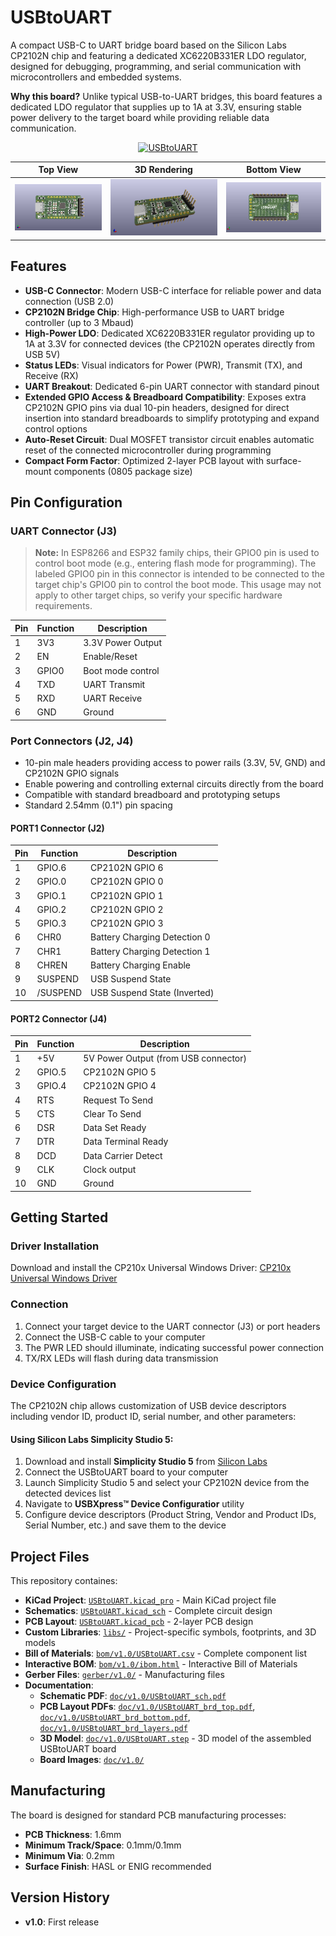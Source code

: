 # USBtoUART

A compact USB-C to UART bridge board based on the Silicon Labs CP2102N chip and featuring a dedicated XC6220B331ER LDO regulator, designed for debugging, programming, and serial communication with microcontrollers and embedded systems.

**Why this board?** Unlike typical USB-to-UART bridges, this board features a dedicated LDO regulator that supplies up to 1A at 3.3V, ensuring stable power delivery to the target board while providing reliable data communication.

<p align="center" width="100%">
  <a href="doc/v1.0/_DSC3896.JPG">
    <img src="doc/v1.0/_DSC3896.JPG" alt="USBtoUART" width="600"/>
  </a>
</p>

| Top View | 3D Rendering | Bottom View |
|:--------:|:------------:|:-----------:|
| [![USBtoUART Top View](doc/v1.0/USBtoUART_top.png)](doc/v1.0/USBtoUART_top.png) | [![USBtoUART 3D View](doc/v1.0/USBtoUART.png)](doc/v1.0/USBtoUART.png) | [![USBtoUART Bottom View](doc/v1.0/USBtoUART_bottom.png)](doc/v1.0/USBtoUART_bottom.png) |

## Features

- **USB-C Connector**: Modern USB-C interface for reliable power and data connection (USB 2.0)
- **CP2102N Bridge Chip**: High-performance USB to UART bridge controller (up to 3 Mbaud)
- **High-Power LDO**: Dedicated XC6220B331ER regulator providing up to 1A at 3.3V for connected devices (the CP2102N operates directly from USB 5V)
- **Status LEDs**: Visual indicators for Power (PWR), Transmit (TX), and Receive (RX)
- **UART Breakout**: Dedicated 6-pin UART connector with standard pinout
- **Extended GPIO Access & Breadboard Compatibility**: Exposes extra CP2102N GPIO pins via dual 10-pin headers, designed for direct insertion into standard breadboards to simplify prototyping and expand control options
- **Auto-Reset Circuit**: Dual MOSFET transistor circuit enables automatic reset of the connected microcontroller during programming
- **Compact Form Factor**: Optimized 2-layer PCB layout with surface-mount components (0805 package size)

## Pin Configuration

### UART Connector (J3)
> **Note:** In ESP8266 and ESP32 family chips, their GPIO0 pin is used to control boot mode (e.g., entering flash mode for programming). The labeled GPIO0 pin in this connector is intended to be connected to the target chip's GPIO0 pin to control the boot mode. This usage may not apply to other target chips, so verify your specific hardware requirements.
> 
| Pin | Function | Description |
|-----|----------|-------------|
| 1   | 3V3      | 3.3V Power Output |
| 2   | EN       | Enable/Reset |
| 3   | GPIO0    | Boot mode control |
| 4   | TXD      | UART Transmit |
| 5   | RXD      | UART Receive |
| 6   | GND      | Ground |

### Port Connectors (J2, J4)
- 10-pin male headers providing access to power rails (3.3V, 5V, GND) and CP2102N GPIO signals
- Enable powering and controlling external circuits directly from the board
- Compatible with standard breadboard and prototyping setups
- Standard 2.54mm (0.1") pin spacing

#### PORT1 Connector (J2)
| Pin | Function | Description |
|-----|----------|-------------|
| 1   | GPIO.6   | CP2102N GPIO 6 |
| 2   | GPIO.0   | CP2102N GPIO 0 |
| 3   | GPIO.1   | CP2102N GPIO 1 |
| 4   | GPIO.2   | CP2102N GPIO 2 |
| 5   | GPIO.3   | CP2102N GPIO 3 |
| 6   | CHR0     | Battery Charging Detection 0 |
| 7   | CHR1     | Battery Charging Detection 1 |
| 8   | CHREN    | Battery Charging Enable |
| 9   | SUSPEND  | USB Suspend State |
| 10  | /SUSPEND | USB Suspend State (Inverted) |

#### PORT2 Connector (J4)
| Pin | Function | Description |
|-----|----------|-------------|
| 1   | +5V      | 5V Power Output (from USB connector) |
| 2   | GPIO.5   | CP2102N GPIO 5 |
| 3   | GPIO.4   | CP2102N GPIO 4 |
| 4   | RTS      | Request To Send |
| 5   | CTS      | Clear To Send |
| 6   | DSR      | Data Set Ready |
| 7   | DTR      | Data Terminal Ready |
| 8   | DCD      | Data Carrier Detect |
| 9   | CLK      | Clock output |
| 10  | GND      | Ground |


## Getting Started

### Driver Installation

Download and install the CP210x Universal Windows Driver:
[CP210x Universal Windows Driver](https://www.silabs.com/developers/usb-to-uart-bridge-vcp-drivers?tab=downloads)

### Connection

1. Connect your target device to the UART connector (J3) or port headers
2. Connect the USB-C cable to your computer
3. The PWR LED should illuminate, indicating successful power connection
4. TX/RX LEDs will flash during data transmission

### Device Configuration

The CP2102N chip allows customization of USB device descriptors including vendor ID, product ID, serial number, and other parameters:

#### Using Silicon Labs Simplicity Studio 5:
1. Download and install **Simplicity Studio 5** from [Silicon Labs](https://www.silabs.com/developers/simplicity-studio)
2. Connect the USBtoUART board to your computer
3. Launch Simplicity Studio 5 and select your CP2102N device from the detected devices list
4. Navigate to **USBXpress™ Device Configuratior** utility
5. Configure device descriptors (Product String, Vendor and Product IDs, Serial Number, etc.) and save them to the device

## Project Files

This repository containes:

- **KiCad Project**: [`USBtoUART.kicad_pro`](USBtoUART.kicad_pro) - Main KiCad project file
- **Schematics**: [`USBtoUART.kicad_sch`](USBtoUART.kicad_sch) - Complete circuit design
- **PCB Layout**: [`USBtoUART.kicad_pcb`](USBtoUART.kicad_pcb) - 2-layer PCB design
- **Custom Libraries**: [`libs/`](libs/) - Project-specific symbols, footprints, and 3D models
- **Bill of Materials**: [`bom/v1.0/USBtoUART.csv`](bom/v1.0/USBtoUART.csv) - Complete component list
- **Interactive BOM**: [`bom/v1.0/ibom.html`](bom/v1.0/ibom.html) - Interactive Bill of Materials
- **Gerber Files**: [`gerber/v1.0/`](gerber/v1.0/) - Manufacturing files
- **Documentation**: 
  - **Schematic PDF**: [`doc/v1.0/USBtoUART_sch.pdf`](doc/v1.0/USBtoUART_sch.pdf)
  - **PCB Layout PDFs**: [`doc/v1.0/USBtoUART_brd_top.pdf`](doc/v1.0/USBtoUART_brd_top.pdf), [`doc/v1.0/USBtoUART_brd_bottom.pdf`](doc/v1.0/USBtoUART_brd_bottom.pdf), [`doc/v1.0/USBtoUART_brd_layers.pdf`](doc/v1.0/USBtoUART_brd_layers.pdf)
  - **3D Model**: [`doc/v1.0/USBtoUART.step`](doc/v1.0/USBtoUART.step) - 3D model of the assembled USBtoUART board
  - **Board Images**: [`doc/v1.0/`](doc/v1.0/)

## Manufacturing

The board is designed for standard PCB manufacturing processes:
- **PCB Thickness**: 1.6mm
- **Minimum Track/Space**: 0.1mm/0.1mm
- **Minimum Via**: 0.2mm
- **Surface Finish**: HASL or ENIG recommended

## Version History

- **v1.0**: First release